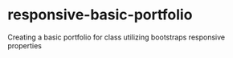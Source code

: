 # responsive-basic-portfolio
Creating a basic portfolio for class utilizing bootstraps responsive properties
